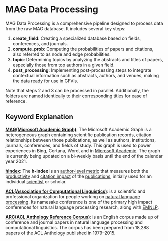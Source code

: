 # MAG Data Processing

MAG Data Processing is a comprehensive pipeline designed to process data from the raw MAG database. It includes several key steps:

1. **create_field**: Creating a specialized database based on fields, conferences, and journals.
2. **compute_prob**: Computing the probabilities of papers and citations, also referred to as node and edge probabilities.
3. **topic**: Determining topics by analyzing the abstracts and titles of papers, especially those from top authors in a given field.
4. **post_processing**: Implementing post-processing steps to integrate contextual information such as abstracts, authors, and venues, making the data ready for use in GFVis.

Note that steps 2 and 3 can be processed in parallel. Additionally, the folders are named identically to their corresponding titles for ease of reference.

## Keyword Explanation

[**MAG(Microsoft Academic Graph)**](https://www.microsoft.com/en-us/research/project/microsoft-academic-graph/):  The Microsoft Academic Graph is a heterogeneous graph containing scientific publication records, citation relationships between those publications, as well as authors, institutions, journals, conferences, and fields of study. This graph is used to power experiences in Bing, Cortana, Word, and in [Microsoft Academic](https://www.microsoft.com/en-us/research/project/academic/). The graph is currently being updated on a bi-weekly basis until the end of the calendar year 2021.

[**hIndex**](https://en.wikipedia.org/wiki/H-index): The **h-index** is an [author-level metric](https://en.wikipedia.org/wiki/Author-level_metric) that measures both the [productivity](https://en.wikipedia.org/wiki/Productivity) and [citation impact](https://en.wikipedia.org/wiki/Citation_impact) of the [publications](https://en.wikipedia.org/wiki/Scientific_publication), initially used for an individual [scientist](https://en.wikipedia.org/wiki/Scientist) or scholar.


[**ACL(Association for Computational Linguistics)**](https://en.wikipedia.org/wiki/Association_for_Computational_Linguistics): is a scientific and professional organization for people working on [natural language processing](https://en.wikipedia.org/wiki/Natural_language_processing). Its namesake conference is one of the primary high impact conferences for natural language processing research, along with [EMNLP](https://en.wikipedia.org/wiki/EMNLP).


[**ARC(ACL Anthology Reference Corpus)**](https://paperswithcode.com/dataset/acl-arc-1): is an English corpus made up of conference and journal papers in natural language processing and computational linguistics. The corpus has been prepared from 18,288 papers of the ACL Anthology published in 1979–2015.



